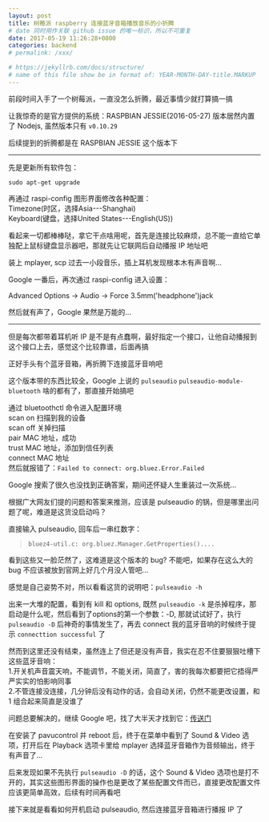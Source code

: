 ```yaml
---
layout: post
title: 树莓派 raspberry 连接蓝牙音箱播放音乐的小折腾
# date 同时用作关联 github issue 的唯一标识，所以不可重复
date: 2017-05-19 11:26:28+0800
categories: backend
# permalink: /xxx/

# https://jekyllrb.com/docs/structure/
# name of this file show be in format of: YEAR-MONTH-DAY-title.MARKUP
---
```



前段时间入手了一个树莓派，一直没怎么折腾，最近事情少就打算搞一搞  
  
让我惊奇的是官方提供的系统：RASPBIAN JESSIE(2016-05-27) 版本居然内置了 Nodejs, 虽然版本只有 `v0.10.29`  
  
后续提到的折腾都是在 RASPBIAN JESSIE 这个版本下  

---

先是更新所有软件包：  

`sudo apt-get upgrade`  

再通过 raspi-config 图形界面修改各种配置：  
Timezone(时区，选择Asia---Shanghai)  
Keyboard(键盘，选择United States---English(US))  

看起来一切都棒棒哒，拿它干点啥用呢，首先是连接比较麻烦，总不能一直给它单独配上鼠标键盘显示器吧，那就先让它联网后自动播报 IP 地址吧  

装上 mplayer, scp 过去一小段音乐，插上耳机发现根本木有声音啊...

Google 一番后，再次通过 raspi-config 进入设置：  

Advanced Options -> Audio -> Force 3.5mm('headphone')jack  

然后就有声了，Google 果然是万能的...

---

但是每次都带着耳机听 IP 是不是有点蠢啊，最好指定一个接口，让他自动播报到这个接口上去，感觉这个比较靠谱，后面再搞  

正好手头有个蓝牙音箱，再折腾下连接蓝牙音响吧  

这个版本带的东西比较全，Google 上说的 `pulseaudio` `pulseaudio-module-bluetooth` 啥的都有了，那直接开始搞吧  

通过 bluetoothctl 命令进入配置环境  
scan on 扫描到我的设备  
scan off 关掉扫描  
pair MAC 地址，成功  
trust MAC 地址，添加到信任列表  
connect MAC 地址  
然后就报错了：`Failed to connect: org.bluez.Error.Failed`  

Google 搜索了很久也没找到正确答案，期间还怀疑人生重装过一次系统...

根据广大网友们提的问题和答案来推测，应该是 pulseaudio 的锅，但是哪里出问题了呢，难道是这货没启动吗？  

直接输入 pulseaudio, 回车后一串红数字：  

> `bluez4-util.c: org.bluez.Manager.GetProperties()....`

看到这些又一脸茫然了，这难道是这个版本的 bug? 不能吧，如果存在这么大的 bug 不应该被放到官网上好几个月没人管吧...

感觉是自己姿势不对，所以看看这货的说明吧：`pulseaudio -h`  

出来一大堆的配置，看到有 kill 和 options, 既然 `pulseaudio -k` 是杀掉程序，那启动是什么呢，然后看到了options的第一个参数：-D, 那就试试好了，执行`pulseaudio -D` 后神奇的事情发生了，再去 connect 我的蓝牙音响的时候终于提示 `connecttion successful` 了  

然而到这里还没有结束，虽然连上了但还是没有声音，我实在忍不住要狠狠吐槽下这些蓝牙音响：  
1.开关机声音震天响，不能调节，不能关闭，简直了，害的我每次都要把它捂得严严实实的怕影响同事  
2.不管连接没连接，几分钟后没有动作的话，会自动关闭，仍然不能更改设置，和 1 组合起来简直是没谁了  

问题总要解决的，继续 Google 吧，找了大半天才找到它：[传送门](http://plugable.com/2016/03/14/listening-to-bluetooth-audio-on-your-raspberry-pi-3-pi-2-or-pi-zero)  

在安装了 pavucontrol 并 reboot 后，终于在菜单中看到了 Sound & Video 选项，打开后在 Playback 选项卡里给 mplayer 选择蓝牙音箱作为音频输出，终于有声音了...  

后来发现如果不先执行 `pulseaudio -D` 的话，这个 Sound & Video 选项也是打不开的，其实这些图形界面的操作也是更改了某些配置文件而已，直接更改配置文件应该更简单高效，后续有时间再看吧  

接下来就是看看如何开机启动 pulseaudio, 然后连接蓝牙音箱进行播报 IP 了  

